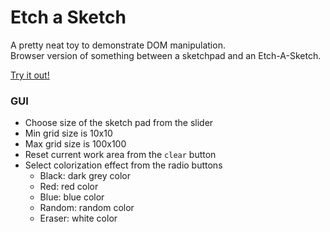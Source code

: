 # Etch a Sketch
A pretty neat toy to demonstrate DOM manipulation.  
Browser version of something between a sketchpad and an Etch-A-Sketch.  

[Try it out!](https://achonn.github.io/Etch-A-Sketch/)

### GUI
- Choose size of the sketch pad from the slider
- Min grid size is 10x10
- Max grid size is 100x100
- Reset current work area from the `clear` button
- Select colorization effect from the radio buttons
    - Black: dark grey color 
    - Red: red color
    - Blue: blue color
    - Random: random color
    - Eraser: white color
